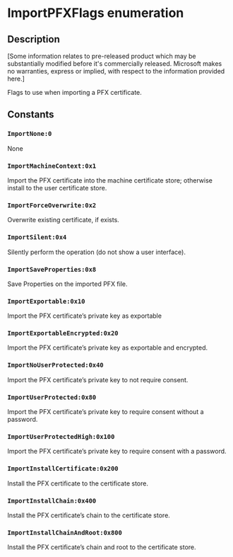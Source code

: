 # ImportPFXFlags enumeration

## Description

[Some information relates to pre-released product which may be substantially modified before it's commercially released. Microsoft makes no warranties, express or implied, with respect to the information provided here.]

Flags to use when importing a PFX certificate.

## Constants

### `ImportNone:0`

None

### `ImportMachineContext:0x1`

Import the PFX certificate into the machine certificate store; otherwise install to the user certificate store.

### `ImportForceOverwrite:0x2`

Overwrite existing certificate, if exists.

### `ImportSilent:0x4`

Silently perform the operation (do not show a user interface).

### `ImportSaveProperties:0x8`

Save Properties on the imported PFX file.

### `ImportExportable:0x10`

Import the PFX certificate’s private key as exportable

### `ImportExportableEncrypted:0x20`

Import the PFX certificate’s private key as exportable and encrypted.

### `ImportNoUserProtected:0x40`

Import the PFX certificate’s private key to not require consent.

### `ImportUserProtected:0x80`

Import the PFX certificate’s private key to require consent without a password.

### `ImportUserProtectedHigh:0x100`

Import the PFX certificate’s private key to require consent with a password.

### `ImportInstallCertificate:0x200`

Install the PFX certificate to the certificate store.

### `ImportInstallChain:0x400`

Install the PFX certificate’s chain to the certificate store.

### `ImportInstallChainAndRoot:0x800`

Install the PFX certificate’s chain and root to the certificate store.